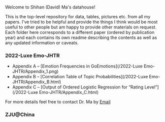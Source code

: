 Welcome to Shihan (David) Ma's datahouse!

This is the top-level repository for data, tables, pictures etc. from all my papers. I've tried to be helpful and provide the things I think would be most useful to other people but am happy to provide other materials on request. Each folder here corresponds to a different paper (ordered by publication year) and each contains its own readme describing the contents as well as any updated information or caveats.

### 2022-Luxe Emo-JHTR
- Appendix A – 
  [Emotion Frequencies in GoEmotions](/2022-Luxe Emo-JHTR/Appendix_1.png)
- Appendix B – 
  [Correlation Table of Topic Probabilities](/2022-Luxe Emo-JHTR/Appendix_B.html)
- Appendix C – 
  [Output of Ordered Logistic Regression for “Rating Level”](/2022-Luxe Emo-JHTR/Appendix_C.html)


For more details feel free to contact Dr. Ma by [Email](mashihan@zju.edu.cn)

### ZJU@China
